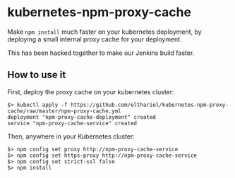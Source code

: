 # kubernetes-npm-proxy-cache

Make `npm install` much faster on your kubernetes deployment, by
deploying a small internal proxy cache for your deployment.

This has been hacked together to make our Jenkins build faster.

## How to use it

First, deploy the proxy cache on your kubernetes cluster:

``` shellsession
$> kubectl apply -f https://github.com/elthariel/kubernetes-npm-proxy-cache/raw/master/npm-proxy-cache.yml
deployment "npm-proxy-cache-deployment" created
service "npm-proxy-cache-service" created
```

Then, anywhere in your Kubernetes cluster:

``` shellsession
$> npm config set proxy http://npm-proxy-cache-service
$> npm config set https-proxy http://npm-proxy-cache-service
$> npm config set strict-ssl false
$> npm install
```
